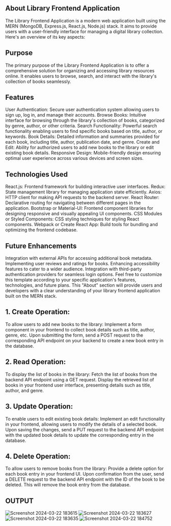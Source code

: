 ## About Library Frontend Application
The Library Frontend Application is a modern web application built using the MERN (MongoDB, Express.js, React.js, Node.js) stack. It aims to provide users with a user-friendly interface for managing a digital library collection. Here's an overview of its key aspects:

## Purpose
The primary purpose of the Library Frontend Application is to offer a comprehensive solution for organizing and accessing library resources online. It enables users to browse, search, and interact with the library's collection of books seamlessly.

## Features
User Authentication: Secure user authentication system allowing users to sign up, log in, and manage their accounts.
Browse Books: Intuitive interface for browsing through the library's collection of books, categorized by genre, author, or other criteria.
Search Functionality: Powerful search functionality enabling users to find specific books based on title, author, or keywords.
Book Details: Detailed information and summaries provided for each book, including title, author, publication date, and genre.
Create and Edit: Ability for authorized users to add new books to the library or edit existing book details.
Responsive Design: Mobile-friendly design ensuring optimal user experience across various devices and screen sizes.

## Technologies Used
React.js: Frontend framework for building interactive user interfaces.
Redux: State management library for managing application state efficiently.
Axios: HTTP client for making API requests to the backend server.
React Router: Declarative routing for navigating between different pages in the application.
Bootstrap or Material-UI: Frontend component libraries for designing responsive and visually appealing UI components.
CSS Modules or Styled Components: CSS styling techniques for styling React components.
Webpack or Create React App: Build tools for bundling and optimizing the frontend codebase.

## Future Enhancements
Integration with external APIs for accessing additional book metadata.
Implementing user reviews and ratings for books.
Enhancing accessibility features to cater to a wider audience.
Integration with third-party authentication providers for seamless login options.
Feel free to customize this template according to your specific application's features, technologies, and future plans. This "About" section will provide users and developers with a clear understanding of your library frontend application built on the MERN stack.

## 1. Create Operation:
To allow users to add new books to the library:
Implement a form component in your frontend to collect book details such as title, author, genre, etc.
Upon submitting the form, send a POST request to the corresponding API endpoint on your backend to create a new book entry in the database.

## 2. Read Operation:
To display the list of books in the library:
Fetch the list of books from the backend API endpoint using a GET request.
Display the retrieved list of books in your frontend user interface, presenting details such as title, author, and genre.

## 3. Update Operation:
To enable users to edit existing book details:
Implement an edit functionality in your frontend, allowing users to modify the details of a selected book.
Upon saving the changes, send a PUT request to the backend API endpoint with the updated book details to update the corresponding entry in the database.

## 4. Delete Operation:
To allow users to remove books from the library:
Provide a delete option for each book entry in your frontend UI.
Upon confirmation from the user, send a DELETE request to the backend API endpoint with the ID of the book to be deleted. This will remove the book entry from the database.

## OUTPUT
![Screenshot 2024-03-22 183615](https://github.com/Mern-Full-Stack-Projects/library/assets/136311079/0d5aea3b-98c5-4451-a1c0-55941531e436)
![Screenshot 2024-03-22 183627](https://github.com/Mern-Full-Stack-Projects/library/assets/136311079/628524e0-b853-49da-a80b-9d081d48f6c7)
![Screenshot 2024-03-22 183635](https://github.com/Mern-Full-Stack-Projects/library/assets/136311079/2ab65ead-4198-4ff4-a248-e89bf8cfb6a0)
![Screenshot 2024-03-22 184752](https://github.com/Mern-Full-Stack-Projects/library/assets/136311079/5cd176b0-af73-4c2f-a558-07a07c954129)


